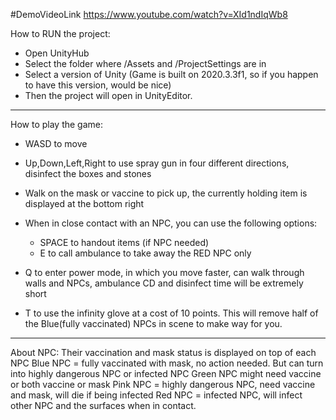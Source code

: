 #DemoVideoLink
https://www.youtube.com/watch?v=XId1ndIqWb8

How to RUN the project:
- Open UnityHub
- Select the folder where /Assets and /ProjectSettings are in
- Select a version of Unity (Game is built on 2020.3.3f1, so if you happen to have this version, would be nice)
- Then the project will open in UnityEditor.


-----------------------------------------------------
How to play the game:
- WASD to move
- Up,Down,Left,Right to use spray gun in four different directions, disinfect the boxes and stones
- Walk on the mask or vaccine to pick up, the currently holding item is displayed at the bottom right
- When in close contact with an NPC, you can use the following options:
	- SPACE to handout items (if NPC needed)
	- E to call ambulance to take away the RED NPC only

- Q to enter power mode, in which you move faster, can walk through walls and NPCs, ambulance CD and disinfect time will be extremely short
- T to use the infinity glove at a cost of 10 points. This will remove half of the Blue(fully vaccinated) NPCs in scene to make way for you. 
--------------------------------------------------------
About NPC:
Their vaccination and mask status is displayed on top of each NPC
Blue NPC = fully vaccinated with mask, no action needed. But can turn into highly dangerous NPC or infected NPC
Green NPC might need vaccine or both vaccine or mask
Pink NPC = highly dangerous NPC, need vaccine and mask, will die if being infected
Red NPC = infected NPC, will infect other NPC and the surfaces when in contact. 
